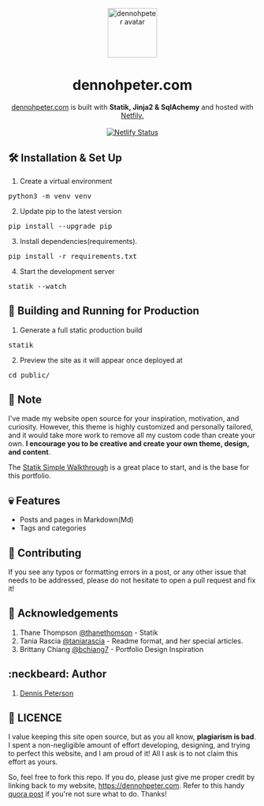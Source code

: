 <div align="center">
  <img alt="dennohpeter avatar" src="https://raw.githubusercontent.com/dennohpeter/Portfolio/master/assets/favicon/android-chrome-512x512.png" width="100">
</div>

<h1 align="center">
 dennohpeter.com
 </h1>
<div align="center">
<a href="https://dennohpeter.com" target="_blank">dennohpeter.com</a> is built with <strong>Statik, Jinja2 & SqlAchemy</strong> and hosted with <a href="https://www.netlify.com">Netfily.</a>
</div>
<br>
<div align="center">
  <a href="https://app.netlify.com/sites/dennohpeter/deploys">
  <img src="https://api.netlify.com/api/v1/badges/da19351b-45ac-4a6f-89dd-40669f1bda93/deploy-status" alt="Netlify Status">
</a>
</div>

## :hammer_and_wrench: Installation & Set Up

1. Create a virtual environment
<pre>
python3 -m venv venv
</pre>
2. Update pip to the latest version
<pre>
pip install --upgrade pip
</pre>
3. Install dependencies(requirements).
<pre>
pip install -r requirements.txt
</pre>
4. Start the development server
<pre>
statik --watch
</pre>

## :rocket: Building and Running for Production

1. Generate a full static production build
<pre>
statik
</pre>
2. Preview the site as it will appear once deployed at
<pre>
cd public/
</pre>

## :pushpin: Note
I've made my website open source for your inspiration, motivation, and curiosity.
However, this theme is highly customized and personally tailored, and it would take more work to remove all my custom code than create your own. **I encourage you to be creative and create your own theme, design, and content**.

The [Statik Simple Walkthrough](https://github.com/thanethomson/statik/wiki/Walkthrough) is a great place to start, and is the base for this portfolio.

## :skull: Features
* Posts and pages in Markdown(Md)
* Tags and categories

## :electric_plug: Contributing
If you see any typos or formatting errors in a post, or any other issue that needs to be addressed, please do not hesitate to open a pull request and fix it!

## :page_with_curl: Acknowledgements
1. Thane Thompson [@thanethomson](https://github.com/thanethomson) - Statik
2. Tania Rascia [@taniarascia](https://github.com/taniarascia) - Readme format, and her special articles.
3. Brittany Chiang [@bchiang7](https://github.com/bchiang7) - Portfolio Design Inspiration

## :neckbeard: Author
1. [Dennis Peterson](https://dennohpeter.com)

## :rotating_light: LICENCE
I value keeping this site open source, but as you all know, **plagiarism is bad**. I spent a non-negligible amount of effort developing, designing, and trying to perfect this website, and I am proud of it! All I ask is to not claim this effort as yours.

So, feel free to fork this repo. If you do, please just give me proper credit by linking back to my website, https://dennohpeter.com. Refer to this handy [quora post](https://www.quora.com/Is-it-bad-to-copy-other-peoples-code) if you're not sure what to do. Thanks!


